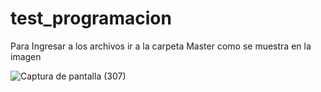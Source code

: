 # test_programacion

Para Ingresar a los archivos ir a la carpeta Master como se muestra en la imagen

![Captura de pantalla (307)](https://user-images.githubusercontent.com/103322951/200001285-1b83ebf4-cc15-4524-847c-0d63d492ff21.png)
